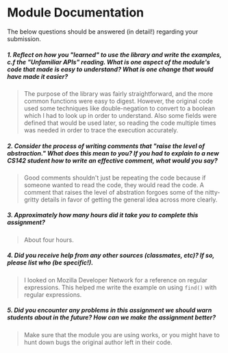 # Module Documentation

The below questions should be answered (in detail!) regarding your submission.

##### 1. Reflect on how you "learned" to use the library and write the examples, c.f the "Unfamiliar APIs" reading. What is one aspect of the module's code that made is easy to understand? What is one change that would have made it easier?
> The purpose of the library was fairly straightforward, and the more common functions were easy to digest. However, the original code used some techniques like double-negation to convert to a boolean which I had to look up in order to understand. Also some fields were defined that would be used later, so reading the code multiple times was needed in order to trace the execution accurately.


##### 2. Consider the process of writing comments that "raise the level of abstraction." What does this mean to you? If you had to explain to a new CS142 student how to write an effective comment, what would you say? #####
> Good comments shouldn't just be repeating the code because if someone wanted to read the code, they would read the code. A comment that raises the level of abstration forgoes some of the nitty-gritty details in favor of getting the general idea across more clearly.


##### 3. Approximately how many hours did it take you to complete this assignment? #####
> About four hours.


##### 4. Did you receive help from any other sources (classmates, etc)? If so, please list who (be specific!). #####
> I looked on Mozilla Developer Network for a reference on regular expressions. This helped me write the example on using `find()` with regular expressions.


##### 5. Did you encounter any problems in this assignment we should warn students about in the future? How can we make the assignment better? #####
> Make sure that the module you are using works, or you might have to hunt down bugs the original author left in their code.
